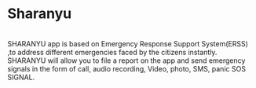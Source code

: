 # Sharanyu
<br>
SHARANYU app is based on Emergency Response Support System(ERSS) ,to address different emergencies faced by the citizens instantly.
<br>
SHARANYU will allow you to file a report on the app and send emergency signals in the form of call, audio recording, Video, photo, SMS, panic SOS SIGNAL.


